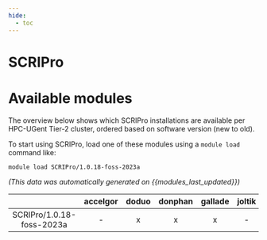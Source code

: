 ```yaml
---
hide:
  - toc
---
```


SCRIPro
=======

# Available modules


The overview below shows which SCRIPro installations are available per HPC-UGent Tier-2 cluster, ordered based on software version (new to old).

To start using SCRIPro, load one of these modules using a `module load` command like:

```shell
module load SCRIPro/1.0.18-foss-2023a
```

*(This data was automatically generated on {{modules_last_updated}})*  

| |accelgor|doduo|donphan|gallade|joltik|shinx|
| :---: | :---: | :---: | :---: | :---: | :---: | :---: |
|SCRIPro/1.0.18-foss-2023a|-|x|x|x|-|-|
